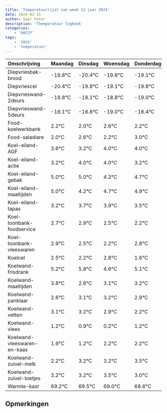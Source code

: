 ```yaml
---
title: 'Temperatuurlijst van week 11 jaar 2024'
date: 2024-03-15
author: Spar Pater
description: 'Themperatuur logboek'
categories:
    - 'HACCP'
tags:
    - '2024'
    - 'temperatuur'
---
```

|Omschrijving|Maandag|Dinsdag|Woensdag|Donderdag|Vrijdag|Zaterdag|Zondag|
|:---|:---|:---|:---|:---|:---|:---|:---|
|Diepvriesbak-brood|-19.8°C|-20.4°C|-19.8°C|-19.1°C|-19.8°C| | |
|Diepvriescel|-20.4°C|-19.8°C|-19.1°C|-19.8°C|-20.0°C| | |
|Diepvrieswand-2deurs|-18.8°C|-18.1°C|-18.8°C|-19.0°C|-18.4°C| | |
|Diepvrieswand-5deurs|-18.1°C|-18.8°C|-19.0°C|-18.4°C|-18.8°C| | |
|Food-koelwerkbank|2.2°C|2.0°C|2.6°C|2.2°C|3.0°C| | |
|Food-saladiare|2.0°C|2.6°C|2.2°C|3.0°C|3.0°C| | |
|Koel-eiland-AGF|3.6°C|3.2°C|4.0°C|4.0°C|3.2°C| | |
|Koel-eiland-actie|3.2°C|4.0°C|4.0°C|3.2°C|3.7°C| | |
|Koel-eiland-gebak|5.0°C|5.0°C|4.2°C|4.7°C|4.9°C| | |
|Koel-eiland-maaltijden|5.0°C|4.2°C|4.7°C|4.9°C|4.5°C| | |
|Koel-eiland-tapas|3.2°C|3.7°C|3.9°C|3.5°C|3.2°C| | |
|Koel-toonbank-foodservice|2.7°C|2.9°C|2.5°C|2.2°C|2.8°C| | |
|Koel-toonbank-vleeswaren|2.9°C|2.5°C|2.2°C|2.8°C|1.6°C| | |
|Koelcel|2.5°C|2.2°C|2.8°C|1.6°C|2.1°C| | |
|Koelwand-frisdrank|5.2°C|5.8°C|4.6°C|5.1°C|5.2°C| | |
|Koelwand-maaltijden|3.8°C|2.6°C|3.1°C|3.2°C|2.9°C| | |
|Koelwand-panklaar|2.6°C|3.1°C|3.2°C|2.9°C|2.2°C| | |
|Koelwand-vetten|3.1°C|3.2°C|2.9°C|2.2°C|3.2°C| | |
|Koelwand-vlees|1.2°C|0.9°C|0.2°C|1.2°C|1.2°C| | |
|Koelwand-vleeswaren-en-kaas|1.9°C|1.2°C|2.2°C|2.2°C|2.5°C| | |
|Koelwand-zuivel-melk|2.2°C|3.2°C|3.2°C|3.5°C|3.0°C| | |
|Koelwand-zuivel-toetjes|3.2°C|3.2°C|3.5°C|3.0°C|2.6°C| | |
|Warmte-kast|69.2°C|69.5°C|69.0°C|68.6°C|69.7°C| | |

## Opmerkingen


